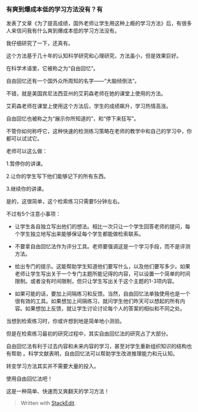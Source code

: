 
### 有爽到爆成本低的学习方法没有？有

发表了文章《为了提高成绩，国外老师让学生用这种上瘾的学习方法》后，有很多人来信问我有什么爽到爆成本低的学习方法没有。

我仔细研究了一下，还真有。

这个方法基于几十年的认知科学研究和心理研究，方法虽小，但是效果巨好。

在科学术语里，它被称之为“自由回忆”。

自由回忆还有一个国外众所周知的名字——“大脑倾倒法”。

不错，就是美国宾尼法西亚州的艾莉森老师在她的课堂上使用的方法。

艾莉森老师在课堂上使用这个方法后，学生的成绩飙升，学习热情高涨。

自由回忆也被称之为“展示你所知道的”，和“停下来狂写”。

不管你如何称呼它，这种快速的检测练习策略在老师的教学中和自己的学习中，你都可以试试它。

老师可以这么做：

1.暂停你的讲课。

2.让你的学生写下他们能够记下的所有东西。

3.继续你的讲课。

是的，这很简单，这个检索练习只需要5分钟左右。

不过有5个注意小事项：

*  让学生各自独立写出他们的想法。相比一次只让一个学生回答老师的提问，每个学生独立地写出来能够保证每个学生都能做检索联系。

*  不要拿自由回忆法作为评分工具。老师要强调这是一个学习手段，而不是评测方法。

*  给出专门的提示。这能帮助学生知道他们要写什么，以及他们要写多少。如果老师让学生写出关于一个专门主题所能记得的内容，可以设置一个简单的时间限制。或者没有时间限制，但只让学生写出关于这个主题的1-3项内容。

*  如果可能的话，要加上间隔练习和反馈。当然，自由回忆法单独使用也是一个很有效的工具。如果想加上间隔练习，就问学生他们昨天可以想起的所有内容。如果想加上反馈，就让学生讨论讨论每个人的答案的相似和不同之处。

当想到检索练习时，你或许想到地是简单地小测验。

但是在检索练习最初的研究过程中，其实自由回忆法的研究占了大部分。

自由回忆法有利于过去内容和未来内容的学习，甚至对学生重新组织知识的结构也有帮助 。科学文献表明，自由回忆法可以帮助学生改进推理能力和元认知。

转变学习方法其实并不需要大量的投入。

使用自由回忆法吧！

这是一种简单、快速而又爽翻天的学习方法！

> Written with [StackEdit](https://stackedit.io/).
<!--stackedit_data:
eyJoaXN0b3J5IjpbLTkyNDEwMzUzMl19
-->